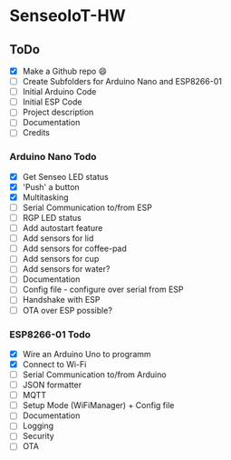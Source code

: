 # SenseoIoT-HW
## ToDo
- [X] Make a Github repo :smile:
- [ ] Create Subfolders for Arduino Nano and ESP8266-01
- [ ] Initial Arduino Code
- [ ] Initial ESP Code
- [ ] Project description
- [ ] Documentation
- [ ] Credits
### Arduino Nano Todo
- [X] Get Senseo LED status
- [X] 'Push' a button
- [X] Multitasking
- [ ] Serial Communication to/from ESP
- [ ] RGP LED status
- [ ] Add autostart feature
- [ ] Add sensors for lid
- [ ] Add sensors for coffee-pad
- [ ] Add sensors for cup
- [ ] Add sensors for water?
- [ ] Documentation
- [ ] Config file - configure over serial from ESP
- [ ] Handshake with ESP
- [ ] OTA over ESP possible?
### ESP8266-01 Todo
- [X] Wire an Arduino Uno to programm
- [X] Connect to Wi-Fi
- [ ] Serial Communication to/from Arduino
- [ ] JSON formatter
- [ ] MQTT
- [ ] Setup Mode (WiFiManager) + Config file
- [ ] Documentation
- [ ] Logging
- [ ] Security
- [ ] OTA
